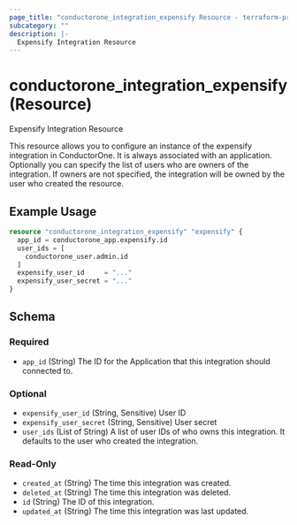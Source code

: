 ```yaml
---
page_title: "conductorone_integration_expensify Resource - terraform-provider-conductorone"
subcategory: ""
description: |-
  Expensify Integration Resource
---
```


# conductorone_integration_expensify (Resource)

Expensify Integration Resource

This resource allows you to configure an instance of the expensify integration in ConductorOne.
It is always associated with an application. Optionally you can specify the list of users who are owners of the integration.
If owners are not specified, the integration will be owned by the user who created the resource.

## Example Usage

```terraform
resource "conductorone_integration_expensify" "expensify" {
  app_id = conductorone_app.expensify.id
  user_ids = [
    conductorone_user.admin.id
  ]
  expensify_user_id     = "..."
  expensify_user_secret = "..."
}
```

<!-- schema generated by tfplugindocs -->
## Schema

### Required

- `app_id` (String) The ID for the Application that this integration should connected to.

### Optional

- `expensify_user_id` (String, Sensitive) User ID
- `expensify_user_secret` (String, Sensitive) User secret
- `user_ids` (List of String) A list of user IDs of who owns this integration. It defaults to the user who created the integration.

### Read-Only

- `created_at` (String) The time this integration was created.
- `deleted_at` (String) The time this integration was deleted.
- `id` (String) The ID of this integration.
- `updated_at` (String) The time this integration was last updated.
